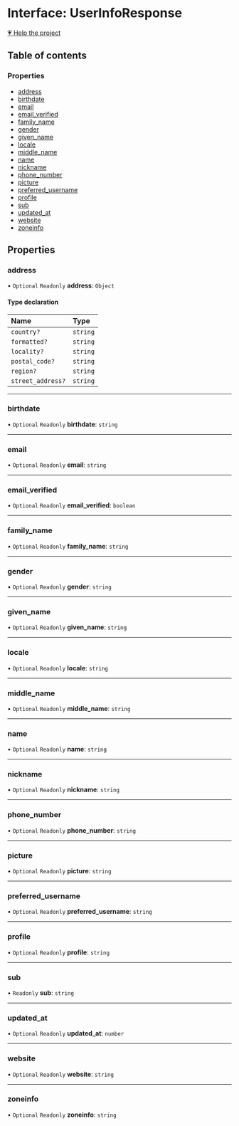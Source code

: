 # Interface: UserInfoResponse

[💗 Help the project](https://github.com/sponsors/panva)

## Table of contents

### Properties

- [address](UserInfoResponse.md#address)
- [birthdate](UserInfoResponse.md#birthdate)
- [email](UserInfoResponse.md#email)
- [email\_verified](UserInfoResponse.md#email_verified)
- [family\_name](UserInfoResponse.md#family_name)
- [gender](UserInfoResponse.md#gender)
- [given\_name](UserInfoResponse.md#given_name)
- [locale](UserInfoResponse.md#locale)
- [middle\_name](UserInfoResponse.md#middle_name)
- [name](UserInfoResponse.md#name)
- [nickname](UserInfoResponse.md#nickname)
- [phone\_number](UserInfoResponse.md#phone_number)
- [picture](UserInfoResponse.md#picture)
- [preferred\_username](UserInfoResponse.md#preferred_username)
- [profile](UserInfoResponse.md#profile)
- [sub](UserInfoResponse.md#sub)
- [updated\_at](UserInfoResponse.md#updated_at)
- [website](UserInfoResponse.md#website)
- [zoneinfo](UserInfoResponse.md#zoneinfo)

## Properties

### address

• `Optional` `Readonly` **address**: `Object`

#### Type declaration

| Name | Type |
| :------ | :------ |
| `country?` | `string` |
| `formatted?` | `string` |
| `locality?` | `string` |
| `postal_code?` | `string` |
| `region?` | `string` |
| `street_address?` | `string` |

___

### birthdate

• `Optional` `Readonly` **birthdate**: `string`

___

### email

• `Optional` `Readonly` **email**: `string`

___

### email\_verified

• `Optional` `Readonly` **email\_verified**: `boolean`

___

### family\_name

• `Optional` `Readonly` **family\_name**: `string`

___

### gender

• `Optional` `Readonly` **gender**: `string`

___

### given\_name

• `Optional` `Readonly` **given\_name**: `string`

___

### locale

• `Optional` `Readonly` **locale**: `string`

___

### middle\_name

• `Optional` `Readonly` **middle\_name**: `string`

___

### name

• `Optional` `Readonly` **name**: `string`

___

### nickname

• `Optional` `Readonly` **nickname**: `string`

___

### phone\_number

• `Optional` `Readonly` **phone\_number**: `string`

___

### picture

• `Optional` `Readonly` **picture**: `string`

___

### preferred\_username

• `Optional` `Readonly` **preferred\_username**: `string`

___

### profile

• `Optional` `Readonly` **profile**: `string`

___

### sub

• `Readonly` **sub**: `string`

___

### updated\_at

• `Optional` `Readonly` **updated\_at**: `number`

___

### website

• `Optional` `Readonly` **website**: `string`

___

### zoneinfo

• `Optional` `Readonly` **zoneinfo**: `string`
